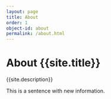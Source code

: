 ```yaml
---
layout: page
title: About 
order: 1
object-id: about
permalink: /about.html
---
```


# About {{site.title}}

{{site.description}}

This is a sentence with new information.



 




